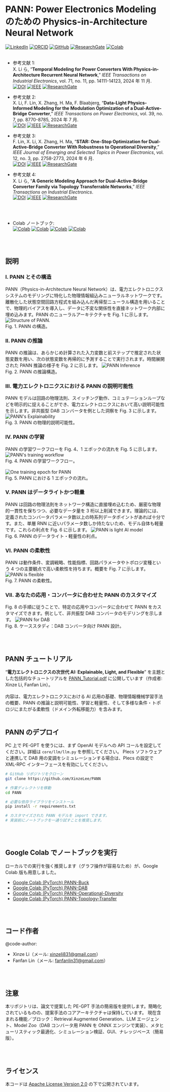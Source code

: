 # PANN: Power Electronics Modeling のための Physics-in-Architecture Neural Network

[![LinkedIn](https://img.shields.io/badge/LinkedIn-Connect--Xinze%20Li-blue)](https://www.linkedin.com/in/xinze-li-8199561b0/)
[![ORCID](https://img.shields.io/badge/ORCID-Xinze%20Li-brightgreen)](https://orcid.org/0000-0003-3513-209X)
[![GitHub](https://img.shields.io/badge/Github-XinzeLee-black?logo=github)](https://github.com/XinzeLee)
[![ResearchGate](https://img.shields.io/badge/ResearchGate-Xinze%20Li-cyan)](https://www.researchgate.net/scientific-contributions/Xinze-Li-2167307782)
[![Colab](https://img.shields.io/badge/Colab-PANN--Notebooks-red?logo=google-colab)](https://drive.google.com/drive/folders/1FXr82WQfBOj6xP01h-9RHIZBpiOFZwUC)
<br><br>

- 参考文献 1:<br>
  X. Li ら, “**Temporal Modeling for Power Converters With Physics-in-Architecture Recurrent Neural Network**,” _IEEE Transactions on Industrial Electronics_, vol. 71, no. 11, pp. 14111-14123, 2024 年 11 月.<br>
  [![DOI](https://img.shields.io/badge/DOI-10.1109/TIE.2024.3352119-cyan)](https://doi.org/10.1109/TIE.2024.3352119)
  [![IEEE](https://img.shields.io/badge/IEEE-Xplore-orange)](https://ieeexplore.ieee.org/document/10463542)
  [![ResearchGate](https://img.shields.io/badge/ResearchGate--1-blue)](https://www.researchgate.net/publication/378918445_Temporal_Modeling_for_Power_Converters_With_Physics-in-Architecture_Recurrent_Neural_Network)

- 参考文献 2:<br>
  X. Li, F. Lin, X. Zhang, H. Ma, F. Blaabjerg, “**Data-Light Physics-Informed Modeling for the Modulation Optimization of a Dual-Active-Bridge Converter**,” _IEEE Transactions on Power Electronics_, vol. 39, no. 7, pp. 8770-8785, 2024 年 7 月.<br>
  [![DOI](https://img.shields.io/badge/DOI-10.1109/TPEL.2024.3378184-cyan)](https://doi.org/10.1109/TPEL.2024.3378184)
  [![IEEE](https://img.shields.io/badge/IEEE-Xplore-orange)](https://ieeexplore.ieee.org/document/10473116)
  [![ResearchGate](https://img.shields.io/badge/ResearchGate--2-blue)](https://www.researchgate.net/publication/379104054_Data-Light_Physics-Informed_Modeling_for_the_Modulation_Optimization_of_a_Dual-Active-Bridge_Converter)

- 参考文献 3:<br>
  F. Lin, X. Li, X. Zhang, H. Ma, “**STAR: One-Stop Optimization for Dual-Active-Bridge Converter With Robustness to Operational Diversity**,” _IEEE Journal of Emerging and Selected Topics in Power Electronics_, vol. 12, no. 3, pp. 2758-2773, 2024 年 6 月.<br>
  [![DOI](https://img.shields.io/badge/DOI-10.1109/JESTPE.2024.3392684-cyan)](https://doi.org/10.1109/JESTPE.2024.3392684)
  [![IEEE](https://img.shields.io/badge/IEEE-Xplore-orange)](https://ieeexplore.ieee.org/document/10506915)
  [![ResearchGate](https://img.shields.io/badge/ResearchGate--3-blue)](https://www.researchgate.net/publication/380052824_STAR_One-Stop_Optimization_for_Dual_Active_Bridge_Converter_with_Robustness_to_Operational_Diversity)

- 参考文献 4:<br>
  X. Li ら, “**A Generic Modeling Approach for Dual-Active-Bridge Converter Family via Topology Transferrable Networks**,” _IEEE Transactions on Industrial Electronics_.<br>
  [![DOI](https://img.shields.io/badge/DOI-10.1109/TIE.2024.3406858-cyan)](https://doi.org/10.1109/TIE.2024.3406858)
  [![IEEE](https://img.shields.io/badge/IEEE-Xplore-orange)](https://ieeexplore.ieee.org/document/10627933)
  [![ResearchGate](https://img.shields.io/badge/ResearchGate--4-blue)](https://www.researchgate.net/publication/382930411_A_Generic_Modeling_Approach_for_Dual-Active-Bridge_Converter_Family_via_Topology_Transferrable_Networks)

<br><br>

- Colab ノートブック:<br>
  [![Colab](https://img.shields.io/badge/Colab-PANN--Buck-654062?logo=google-colab)](https://colab.research.google.com/drive/1FDxjR-LZxJBbp4PzsinhxdWMrUI7UjW-)
  [![Colab](https://img.shields.io/badge/Colab-PANN--DAB-B4B4B3?logo=google-colab)](https://colab.research.google.com/drive/1dJ4GvKc03_eF__c8l1msbI7Fq-8a6ScD#scrollTo=2ede7f4b)
  [![Colab](https://img.shields.io/badge/Colab-PANN--Operational--Diversity-26577C?logo=google-colab)](https://colab.research.google.com/drive/1PSpqhUEfGKXEfoSVesYUmhZCy4EpYTX9)
  [![Colab](https://img.shields.io/badge/Colab-PANN--Topology--Transfer-E55604?logo=google-colab)](https://colab.research.google.com/drive/1jXo4uugvnRBgP2948HVPLNRsK8fCh-ge)

<br><br>

## 説明

### I. PANN とその構造

PANN（Physics-in-Architecture Neural Network）は、電力エレクトロニクスシステムのモデリングに特化した物理情報組込みニューラルネットワークです。離散化した状態空間回路方程式を組み込んだ再帰型ニューラル構造を用いることで、物理的バイアスを導入し、データに不変な関係性を直接ネットワーク内部に埋め込みます。PANN のニューラルアーキテクチャを Fig. 1 に示します。
![Structure of PANN.](https://github.com/user-attachments/assets/af90a7b0-3e3e-4fad-bf8e-75bf7ce4efe3)
<br>Fig. 1. PANN の構造。<br>

### II. PANN の推論

PANN の推論は、あらかじめ計算された入力変数と前ステップで推定された状態変数を用い、次の状態変数を再帰的に予測することで実行されます。時間展開された PANN 推論の様子を Fig. 2 に示します。
![PANN Inference](https://github.com/user-attachments/assets/2c056085-9d77-4270-8c6e-fd3ed11ae78f)
<br>Fig. 2. PANN の推論構造。<br>

### III. 電力エレクトロニクスにおける PANN の説明可能性

PANN モデルは回路の物理法則、スイッチング動作、コミュテーションループなどを明示的に捉えることができ、電力エレクトロニクスにおいて高い説明可能性を示します。非共振型 DAB コンバータを例とした洞察を Fig. 3 に示します。
![PANN's Explainability](https://github.com/user-attachments/assets/57593884-9546-4964-9c5a-b8926376df86)
<br>Fig. 3. PANN の物理的説明可能性。<br>

### IV. PANN の学習

PANN の学習ワークフローを Fig. 4、1 エポックの流れを Fig. 5 に示します。
![PANN's training workflow](https://github.com/user-attachments/assets/84258774-3626-46d8-8bfc-27befe24256a)
<br>Fig. 4. PANN の学習ワークフロー。<br><br>
![One training epoch for PANN](https://github.com/user-attachments/assets/c70eb196-d688-4468-be95-5d23e8639ae1)
<br>Fig. 5. PANN における 1 エポックの流れ。<br>

### V. PANN はデータライトかつ軽量

PANN は回路の物理法則をネットワーク構造に直接埋め込むため、厳密な物理的一貫性を保ちつつ、必要なデータ量を 3 桁以上削減できます。理論的には、定義されたコンバータパラメータ数以上の時系列データポイントがあれば十分です。また、単層 RNN に近いパラメータ数しか持たないため、モデル自体も軽量です。これらの利点を Fig. 6 に示します。
![PANN is light AI model](https://github.com/user-attachments/assets/1b5a4366-8fd8-401a-b2cd-b9a7708b5e6f)
<br>Fig. 6. PANN のデータライト・軽量性の利点。<br>

### VI. PANN の柔軟性

PANN は動作条件、変調戦略、性能指標、回路パラメータやトポロジ変種という 4 つの主要観点で高い柔軟性を持ちます。概要を Fig. 7 に示します。
![PANN is flexible](https://github.com/user-attachments/assets/6aededa3-b539-4d1c-90b7-d217ffbf213f)
<br>Fig. 7. PANN の柔軟性。<br>

### VII. あなたの応用・コンバータに合わせた PANN のカスタマイズ

Fig. 8 の手順に従うことで、特定の応用やコンバータに合わせて PANN をカスタマイズできます。例として、非共振型 DAB コンバータのモデリングを示します。
![PANN for DAB](https://github.com/user-attachments/assets/da096d81-b48f-41e4-84df-7c2d604821c6)
<br>Fig. 8. ケーススタディ：DAB コンバータ向け PANN 設計。<br>

<br><br>

## PANN チュートリアル

“**電力エレクトロニクスの次世代 AI: Explainable, Light, and Flexible**” を主題とした包括的なチュートリアルを [PANN_Tutorial.pdf](./tutorials/PANN_Tutorial.pdf) に公開しています（作成者: Xinze Li, Fanfan Lin）。<br><br>
内容は、電力エレクトロニクスにおける AI 応用の基礎、物理情報機械学習手法の概要、PANN の推論と説明可能性、学習と軽量性、そして多様な条件・トポロジにまたがる柔軟性（ドメイン外転移能力）を含みます。<br><br>

## PANN のデプロイ

PC 上で PE-GPT を使うには、まず OpenAI モデルへの API コールを設定してください。詳細は `core/llm/llm.py` を参照してください。
Plecs ソフトウェアと連携して DAB 用の変調をシミュレーションする場合は、Plecs の設定で XML-RPC インターフェースを有効にしてください。

```bash
# GitHub リポジトリをクローン
git clone https://github.com/XinzeLee/PANN

# 作業ディレクトリを移動
cd PANN

# 必要な依存ライブラリをインストール
pip install -r requirements.txt

# カスタマイズされた PANN モデルを import できます。
# 実装前にノートブックを一通り試すことを推奨します。
```

<br><br>

## Google Colab でノートブックを実行

ローカルでの実行を強く推奨します（グラフ操作が容易なため）が、Google Colab 版も用意しました。

- [Google Colab (PyTorch) PANN-Buck](https://colab.research.google.com/drive/1FDxjR-LZxJBbp4PzsinhxdWMrUI7UjW-)
- [Google Colab (PyTorch) PANN-DAB](https://colab.research.google.com/drive/1dJ4GvKc03_eF__c8l1msbI7Fq-8a6ScD#scrollTo=2ede7f4b)
- [Google Colab (PyTorch) PANN-Operational-Diversity](https://colab.research.google.com/drive/1PSpqhUEfGKXEfoSVesYUmhZCy4EpYTX9)
- [Google Colab (PyTorch) PANN-Topology-Transfer](https://colab.research.google.com/drive/1jXo4uugvnRBgP2948HVPLNRsK8fCh-ge)

<br><br>

## コード作者

@code-author:

- Xinze Li（メール: [xinzeli831@gmail.com](mailto:xinzeli831@gmail.com)）
- Fanfan Lin（メール: [fanfanlin31@gmail.com](mailto:fanfanlin31@gmail.com)）

<br><br>

## 注意

本リポジトリは、論文で提案した PE-GPT 手法の簡易版を提供します。簡略化されているものの、提案手法のコアアーキテクチャは保持しています。
現在含まれる機能／ブロック：Retrieval Augmented Generation、LLM エージェント、Model Zoo（DAB コンバータ用 PANN を ONNX エンジンで実装）、メタヒューリスティック最適化、シミュレーション検証、GUI、ナレッジベース（簡易版）。

<br><br>

## ライセンス

本コードは [Apache License Version 2.0](./LICENSE) の下で公開されています。
